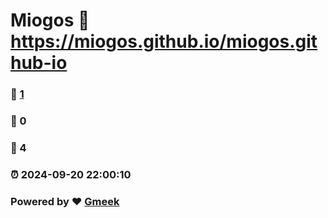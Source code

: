 # Miogos :link: https://miogos.github.io/miogos.github-io 
### :page_facing_up: [1](https://miogos.github.io/miogos.github-io/tag.html) 
### :speech_balloon: 0 
### :hibiscus: 4 
### :alarm_clock: 2024-09-20 22:00:10 
### Powered by :heart: [Gmeek](https://github.com/Meekdai/Gmeek)
